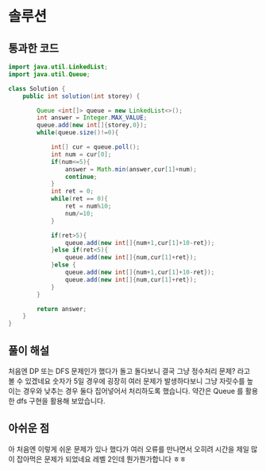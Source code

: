 # 솔루션

## 통과한 코드

```java
import java.util.LinkedList;
import java.util.Queue;

class Solution {
	public int solution(int storey) {

		Queue <int[]> queue = new LinkedList<>();
		int answer = Integer.MAX_VALUE;
		queue.add(new int[]{storey,0});
		while(queue.size()!=0){

			int[] cur = queue.poll();
			int num = cur[0];
			if(num<=5){
				answer = Math.min(answer,cur[1]+num);
				continue;
			}
			int ret = 0;
			while(ret == 0){
				ret = num%10;
				num/=10;
			}

			if(ret>5){
				queue.add(new int[]{num+1,cur[1]+10-ret});
			}else if(ret<5){
				queue.add(new int[]{num,cur[1]+ret});
			}else {
				queue.add(new int[]{num+1,cur[1]+10-ret});
				queue.add(new int[]{num,cur[1]+ret});
			}
		}

		return answer;
	}
}
```

## 풀이 해설
처음엔 DP 또는 DFS 문제인가 했다가 돌고 돌다보니 결국 그냥 정수처리 문제? 라고 볼 수 있겠네요
숫자가 5일 경우에 굉장히 여러 문제가 발생하다보니 그냥 자릿수를 높이는 경우와 낮추는 경우 둘다 집어넣어서 처리하도록 했습니다. 
약간은 Queue 를 활용한 dfs 구현을 활용해 보았습니다.

## 아쉬운 점
아 처음엔 이렇게 쉬운 문제가 있나 했다가 여러 오류를 만나면서 오히려 시간을 제일 많이 잡아먹은 문제가 되었네요
레벨 2인데 뭔가뭔가합니다 ㅎㅎ